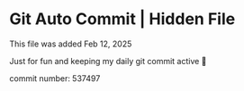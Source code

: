 # Git Auto Commit | Hidden File

This file was added Feb 12, 2025

Just for fun and keeping my daily git commit active 🤪

commit number: 537497
